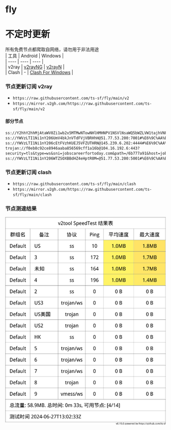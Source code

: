 # fly
# 不定时更新
所有免费节点都爬取自网络，请勿用于非法用途  
|  工具  | Android  | Windows  |  
|  ----  | ----   | ----  |  
| v2ray  | [v2rayNG](https://github.com/2dust/v2rayNG/releases) | [v2rayN](https://github.com/2dust/v2rayN/releases) |  
| Clash  | - | [Clash For Windows](https://github.com/2dust/clashN/releases) | 
  
### 节点更新订阅  v2ray
- `https://raw.githubusercontent.com/ts-sf/fly/main/v2`  
- `https://mirror.v2gh.com/https://raw.githubusercontent.com/ts-sf/fly/main/v2`  

#### 部分节点  
``` 
ss://Y2hhY2hhMjAtaWV0Zi1wb2x5MTMwNTowNHlHMHNPV1NSVlNsaWQ5bWZLVW1tajhVNFhnVmxvZHU0b1NSVTkwZXkyZTBDUTI=@89.44.193.112:51348#%E6%9C%AA%E7%9F%A52
ss://YWVzLTI1Ni1nY206UmV4bkJnVTdFVjVBRHhH@51.77.53.200:7001#%E6%9C%AA%E7%9F%A53%201.0MB%2Fs
ss://YWVzLTI1Ni1nY206cEtFVzhKUEJ5VFZUTHRN@145.239.6.202:4444#%E6%9C%AA%E7%9F%A54%201.7MB%2Fs
trojan://f0eb8c92ce8946aaba856569cff1a16b@104.16.192.6:443?security=tls&type=ws&sni=jobscareerfortoday.com&path=/6b777a91&host=jobscareerfortoday.com#%E6%9C%AA%E7%9F%A55
ss://YWVzLTI1Ni1nY206WTZSOXBBdHZ4eHptR0M=@51.77.53.200:5001#%E6%9C%AA%E7%9F%A56%201.1MB%2Fs
```
### 节点更新订阅  clash
- `https://raw.githubusercontent.com/ts-sf/fly/main/clash`  
- `https://mirror.v2gh.com/https://raw.githubusercontent.com/ts-sf/fly/main/clash`  

### 节点测速结果
![image](traffic.png)
